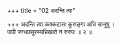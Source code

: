 +++
title = "02 अदन्ति त्वा"

+++
अदन्ति त्वा कक्कटासः कुरुङ्गा अधि सानुषु ।  
पापी जग्धप्रसूरस्यभ्रिखाते न रुरुपः ॥ २ ॥